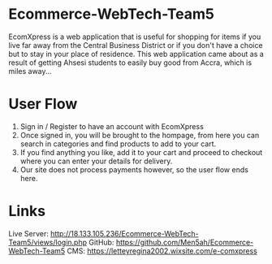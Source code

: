 # Ecommerce-WebTech-Team5
EcomXpress is a web application that is useful for shopping for items if you live far away from the Central Business District or if you don't have a choice but to stay in your place of residence. This web application came about as a result of getting Ahsesi students to easily buy good from Accra, which is miles away...

# User Flow
1. Sign in / Register to have an account with EcomXpress
2. Once signed in, you will be brought to the hompage, from here you can search in categories and find products to add to your cart.
3. If you find anything you like, add it to your cart and proceed to checkout where you can enter your details for delivery.
4. Our site does not process payments however, so the user flow ends here.

# Links
Live Server: http://18.133.105.236/Ecommerce-WebTech-Team5/views/login.php
GitHub: https://github.com/Men5ah/Ecommerce-WebTech-Team5
CMS: https://letteyregina2002.wixsite.com/e-comxpress
